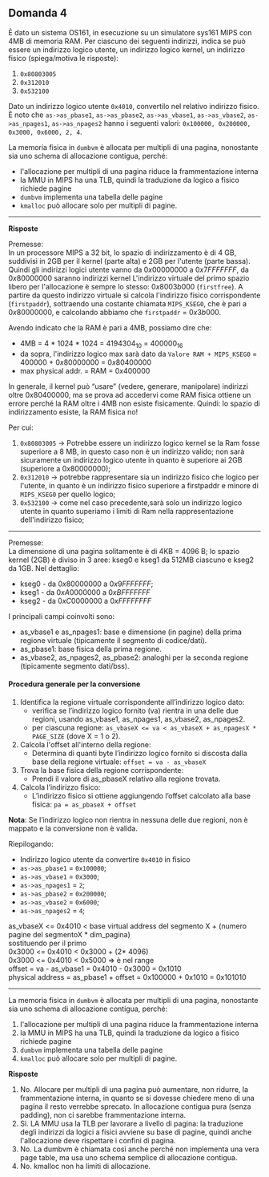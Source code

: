 ## Domanda 4

È dato un sistema OS161, in esecuzione su un simulatore sys161 MIPS con 4MB di memoria RAM. Per ciascuno dei seguenti indirizzi, 
indica se può essere un indirizzo logico utente, un indirizzo logico kernel, un indirizzo fisico (spiega/motiva le risposte):

1. `0x80803005`
2. `0x312010`
3. `0x532100`

Dato un indirizzo logico utente `0x4010`, convertilo nel relativo indirizzo fisico. 
È noto che `as->as_pbase1`, `as->as_pbase2`, `as->as_vbase1`, `as->as_vbase2`, `as->as_npages1`, `as->as_npages2` hanno i seguenti valori:
`0x100000, 0x200000, 0x3000, 0x6000, 2, 4`.

La memoria fisica in `dumbvm` è allocata per multipli di una pagina, nonostante sia uno schema di allocazione contigua, perché:

* l'allocazione per multipli di una pagina riduce la frammentazione interna
* la MMU in MIPS ha una TLB, quindi la traduzione da logico a fisico richiede pagine
* `dumbvm` implementa una tabella delle pagine
* `kmalloc` può allocare solo per multipli di pagine.

---

**Risposte**

Premesse:<br>
In un processore MIPS a 32 bit, lo spazio di indirizzamento è di 4 GB, suddivisi in 2GB per il kernel (parte alta) e 2GB per l'utente (parte bassa).
Quindi gli indirizzi logici utente vanno da $0x00000000$ a $0x7FFFFFFF$, da $0x80000000$ saranno indirizzi kernel
L'indirizzo virtuale del primo spazio libero per l'allocazione è sempre lo stesso: $0x8003b000$ (`firstfree`). A partire da questo indirizzo virtuale si calcola 
l'indirizzo fisico corrispondente (`firstpaddr`), sottraendo una costante chiamata `MIPS_KSEG0`, che è pari a $0x80000000$, e calcolando abbiamo che
`firstpaddr` = $0x3b000$.

Avendo indicato che la RAM è pari a 4MB, possiamo dire che:
* 4MB = 4 * 1024 * 1024 = $4194304_{10}$ = $400000_{16}$
* da sopra, l'indirizzo logico max sarà dato da `Valore RAM + MIPS_KSEG0` = $400000$ + $0x80000000$ = $0x80400000$
* max physical addr. = RAM = $0x400000$

In generale, il kernel può “usare” (vedere, generare, manipolare) indirizzi oltre $0x80400000$, ma se prova ad accedervi come RAM fisica 
ottiene un errore perché la RAM oltre i 4MB non esiste fisicamente. Quindi: lo spazio di indirizzamento esiste, la RAM fisica no!

Per cui:
1. `0x80803005` -> Potrebbe essere un indirizzo logico kernel se la Ram fosse superiore a 8 MB, in questo caso non è un indirizzo valido;
non sarà sicuramente un indirizzo logico utente in quanto è superiore ai 2GB (superiore a $0x80000000$);
2. `0x312010` -> potrebbe rappresentare sia un indirizzo fisico che logico per l'utente, in quanto è un indirizzo fisico superiore a firstpaddr e minore di
`MIPS_KSEG0` per quello logico;
3. `0x532100` -> come nel caso precedente,sarà solo un indirizzo logico utente in quanto superiamo i limiti di Ram nella rappresentazione dell'indirizzo fisico;

---

Premesse:<br>
La dimensione di una pagina solitamente è di 4KB = 4096 B; lo spazio kernel (2GB) è diviso in 3 aree: kseg0 e kseg1 da 512MB ciascuno e kseg2 da 1GB. Nel dettaglio:
* kseg0 - da $0x80000000$ a $0x9FFFFFFF$;
* kseg1 - da $0xA0000000$ a $0xBFFFFFFF$
* kseg2 - da $0xC0000000$ a $0xFFFFFFFF$

I principali campi coinvolti sono:
* as_vbase1 e as_npages1: base e dimensione (in pagine) della prima regione virtuale (tipicamente il segmento di codice/dati).
* as_pbase1: base fisica della prima regione.
* as_vbase2, as_npages2, as_pbase2: analoghi per la seconda regione (tipicamente segmento dati/bss).

#### Procedura generale per la conversione

1. Identifica la regione virtuale corrispondente all’indirizzo logico dato:
   * verifica se l’indirizzo logico fornito (va) rientra in una delle due regioni, usando as_vbase1, as_npages1, as_vbase2, as_npages2.
   * per ciascuna regione: `as_vbaseX <= va < as_vbaseX + as_npagesX * PAGE_SIZE` (dove X = 1 o 2).
2. Calcola l'offset all'interno della regione:
   * Determina di quanti byte l’indirizzo logico fornito si discosta dalla base della regione virtuale: `offset = va - as_vbaseX`
3. Trova la base fisica della regione corrispondente:
   * Prendi il valore di as_pbaseX relativo alla regione trovata.
4. Calcola l’indirizzo fisico:
   * L’indirizzo fisico si ottiene aggiungendo l’offset calcolato alla base fisica: `pa = as_pbaseX + offset`

**Nota**: Se l’indirizzo logico non rientra in nessuna delle due regioni, non è mappato e la conversione non è valida.

Riepilogando:
* Indirizzo logico utente da convertire `0x4010` in fisico
* `as->as_pbase1` = `0x100000`;
* `as->as_vbase1` =  `0x3000`;
* `as->as_npages1` = `2`;
* `as->as_pbase2` = `0x200000`;
* `as->as_vbase2` = `0x6000`;
* `as->as_npages2` = `4`;

as_vbaseX <= 0x4010 < base virtual address del segmento X + (numero pagine del segmentoX * dim_pagina)<br>
sostituendo per il primo<br>
0x3000 <= 0x4010 < 0x3000 + (2* 4096)<br>
0x3000 <= 0x4010 < 0x5000 => è nel range<br>
offset = va - as_vbase1 = 0x4010 - 0x3000 = 0x1010<br>
physical address = as_pbase1 + offset = 0x100000 + 0x1010 = 0x101010

---

La memoria fisica in `dumbvm` è allocata per multipli di una pagina, nonostante sia uno schema di allocazione contigua, perché:

1. l'allocazione per multipli di una pagina riduce la frammentazione interna
2. la MMU in MIPS ha una TLB, quindi la traduzione da logico a fisico richiede pagine
3. `dumbvm` implementa una tabella delle pagine
4. `kmalloc` può allocare solo per multipli di pagine.

**Risposte**

1. No. Allocare per multipli di una pagina può aumentare, non ridurre, la frammentazione interna, in quanto se si dovesse chiedere meno di una pagina il resto verrebbe sprecato.
In allocazione contigua pura (senza padding), non ci sarebbe frammentazione interna.
2. Sì. LA MMU usa la TLB per lavorare a livello di pagina: la traduzione degli indirizzi da logici a fisici avviene su base di pagine, quindi anche l'allocazione 
deve rispettare i confini di pagina.
3. No. La dumbvm è chiamata così anche perché non implementa una vera page table, ma usa uno schema semplice di allocazione contigua.
4. No. kmalloc non ha limiti di allocazione.
